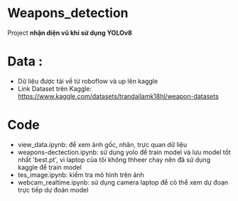 # Weapons_detection
 Project **nhận diện vũ khí sử dụng YOLOv8**

 # Data : 
   - Dữ liệu được tải về từ roboflow và up lên kaggle
   - Link Dataset trên Kaggle: https://www.kaggle.com/datasets/trandailamk18hl/weapon-datasets
 # Code  
   - view_data.ipynb: để xem ảnh gốc, nhãn, trực quan dữ liệu
   - weapons-dectection.ipynb: sử dụng yolo để train model và lưu model tốt nhất 'best.pt', vì laptop của tôi không thheer chay nên đã sử dụng kaggle để train model
   - tes_image.ipynb: kiểm tra mô hình trên ảnh
   - webcam_realtime.ipynb: sử dụng camera laptop để có thể xem dự đoạn trực tiếp dự đoán model

